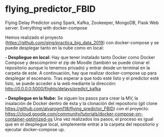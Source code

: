 # flying_predictor_FBID
Flying Delay Predictor using Spark, Kafka, Zookeeper, MongoDB, Flask Web server. Everything with docker-compose

Hemos realizado el proyecto (https://github.com/ging/practica_big_data_2019) con docker-compose y se puede desplegar tanto en la nube como en local:

**- Despliegue en local:**
Hay que tener instalado tanto Docker como Docker Compose y descomprimir el zip de Moodle (también se puede clonar el repositorio aunque lo tenemos privado) y entrar desde un terminal en la carpeta de este. 
A continuación, hay que realizar docker-compose up para desplegar el escenario. 
Tras esperar a que todo esté listo y el predictor esté listo, se puede acceder a la web mediante la dirección: http://0.0.0.0:5000/flights/delays/predict_kafka

**- Despliegue en la Nube:**
Se siguen los pasos para crear la MV, la insalación de Docker dentro de ésta y la clonación del repositorio (git clone https://github.com/alvarogm118/flying_predictor_FBID) con el proyecto: https://cloud.google.com/community/tutorials/docker-compose-on-container-optimized-os 
Una vez realizados los pasos, el proceso es igual que en el despliegue local, simplemente entrar a la carpeta del repositorio y ejecutar docker-compose up.


